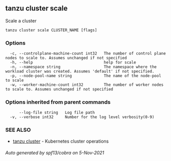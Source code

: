 ## tanzu cluster scale

Scale a cluster

```
tanzu cluster scale CLUSTER_NAME [flags]
```

### Options

```
  -c, --controlplane-machine-count int32   The number of control plane nodes to scale to. Assumes unchanged if not specified
  -h, --help                               help for scale
  -n, --namespace string                   The namespace where the workload cluster was created. Assumes 'default' if not specified.
  -p, --node-pool-name string              The name of the node-pool to scale
  -w, --worker-machine-count int32         The number of worker nodes to scale to. Assumes unchanged if not specified
```

### Options inherited from parent commands

```
      --log-file string   Log file path
  -v, --verbose int32     Number for the log level verbosity(0-9)
```

### SEE ALSO

* [tanzu cluster](tanzu_cluster.md)	 - Kubernetes cluster operations

###### Auto generated by spf13/cobra on 5-Nov-2021

